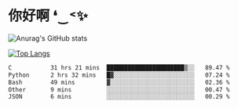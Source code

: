 # 你好啊 ❛‿˂✨

![Anurag's GitHub stats](https://github-readme-stats.vercel.app/api?username=ZombieFly&count_private=true&show_icons=true)

[![Top Langs](https://github-readme-stats.vercel.app/api/top-langs/?username=ZombieFly&layout=compact&count_private=true&hide=Ruby,makefile)](https://github.com/anuraghazra/github-readme-stats)

<!--START_SECTION:waka-->

```txt
C           31 hrs 21 mins  ██████████████████████▒░░   89.47 %
Python      2 hrs 32 mins   █▓░░░░░░░░░░░░░░░░░░░░░░░   07.24 %
Bash        49 mins         ▓░░░░░░░░░░░░░░░░░░░░░░░░   02.36 %
Other       9 mins          ░░░░░░░░░░░░░░░░░░░░░░░░░   00.47 %
JSON        6 mins          ░░░░░░░░░░░░░░░░░░░░░░░░░   00.29 %
```

<!--END_SECTION:waka-->

